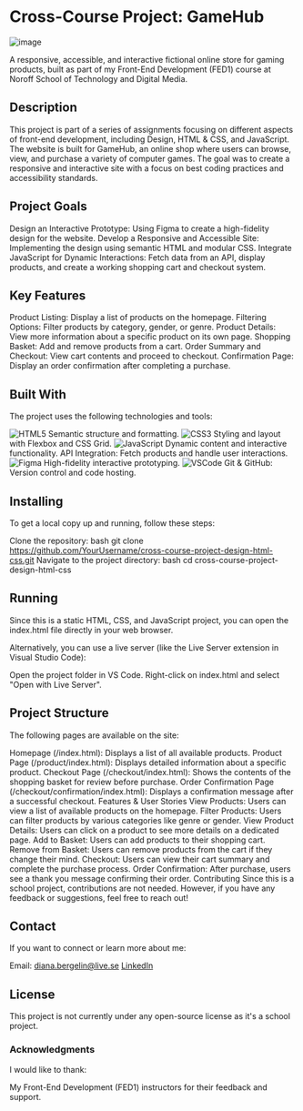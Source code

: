 # **Cross-Course Project: GameHub**
![image](https://github.com/user-attachments/assets/7c7fd573-3771-43bf-8616-cf197cb71f8b)


A responsive, accessible, and interactive fictional online store for gaming products, built as part of my Front-End Development (FED1) course at Noroff School of Technology and Digital Media.

## **Description**
This project is part of a series of assignments focusing on different aspects of front-end development, including Design, HTML & CSS, and JavaScript. The website is built for GameHub, an online shop where users can browse, view, and purchase a variety of computer games. The goal was to create a responsive and interactive site with a focus on best coding practices and accessibility standards.

## **Project Goals**
Design an Interactive Prototype: Using Figma to create a high-fidelity design for the website.
Develop a Responsive and Accessible Site: Implementing the design using semantic HTML and modular CSS.
Integrate JavaScript for Dynamic Interactions: Fetch data from an API, display products, and create a working shopping cart and checkout system.

## **Key Features**
Product Listing: Display a list of products on the homepage.
Filtering Options: Filter products by category, gender, or genre.
Product Details: View more information about a specific product on its own page.
Shopping Basket: Add and remove products from a cart.
Order Summary and Checkout: View cart contents and proceed to checkout.
Confirmation Page: Display an order confirmation after completing a purchase.

## **Built With**
The project uses the following technologies and tools:

 ![HTML5](https://img.shields.io/badge/-HTML5-E34F26?logo=html5&logoColor=white&style=for-the-badge) Semantic structure and formatting.
 ![CSS3](https://img.shields.io/badge/-CSS3-1572B6?logo=css3&logoColor=white&style=for-the-badge) Styling and layout with Flexbox and CSS Grid.
![JavaScript](https://img.shields.io/badge/-JavaScript-F7DF1E?logo=javascript&logoColor=black&style=for-the-badge) Dynamic content and interactive functionality.
API Integration: Fetch products and handle user interactions.
 ![Figma](https://img.shields.io/badge/-Figma-F24E1E?logo=figma&logoColor=white&style=for-the-badge) High-fidelity interactive prototyping.
  ![VSCode](https://img.shields.io/badge/-VSCode-007ACC?logo=visual-studio-code&logoColor=white&style=for-the-badge)
Git & GitHub: Version control and code hosting.

## **Installing**
To get a local copy up and running, follow these steps:

Clone the repository:
bash
git clone https://github.com/YourUsername/cross-course-project-design-html-css.git
Navigate to the project directory:
bash
cd cross-course-project-design-html-css

## **Running**
Since this is a static HTML, CSS, and JavaScript project, you can open the index.html file directly in your web browser.

Alternatively, you can use a live server (like the Live Server extension in Visual Studio Code):

Open the project folder in VS Code.
Right-click on index.html and select "Open with Live Server".

## **Project Structure**
The following pages are available on the site:

Homepage (/index.html): Displays a list of all available products.
Product Page (/product/index.html): Displays detailed information about a specific product.
Checkout Page (/checkout/index.html): Shows the contents of the shopping basket for review before purchase.
Order Confirmation Page (/checkout/confirmation/index.html): Displays a confirmation message after a successful checkout.
Features & User Stories
View Products: Users can view a list of available products on the homepage.
Filter Products: Users can filter products by various categories like genre or gender.
View Product Details: Users can click on a product to see more details on a dedicated page.
Add to Basket: Users can add products to their shopping cart.
Remove from Basket: Users can remove products from the cart if they change their mind.
Checkout: Users can view their cart summary and complete the purchase process.
Order Confirmation: After purchase, users see a thank you message confirming their order.
Contributing
Since this is a school project, contributions are not needed. However, if you have any feedback or suggestions, feel free to reach out!

## **Contact**
If you want to connect or learn more about me:

Email: diana.bergelin@live.se
 [LinkedIn](https://www.linkedin.com/in/diana-b-4209a72ba/)


## **License**
This project is not currently under any open-source license as it's a school project.

### **Acknowledgments**
I would like to thank:

My Front-End Development (FED1) instructors for their feedback and support.

